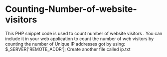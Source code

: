 # Counting-Number-of-website-visitors
This PHP snippet code is used to count number of website visitors . You can include it in your web application to count the number of web visitors by counting the number of Unique IP addresses got by using: $_SERVER['REMOTE_ADDR'];
Create another file called ip.txt
